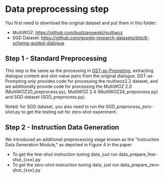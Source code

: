 # Data preprocessing step
You first need to download the original dataset and put them in this folder:
* MultiWOZ: https://github.com/budzianowski/multiwoz
* SGD Dataset: https://github.com/google-research-datasets/dstc8-schema-guided-dialogue

## Step 1 - Standard Preprocessing
This step is the same as the processing in [DST-as-Prompting](https://github.com/chiahsuan156/DST-as-Prompting), extracting dialogue content and slot-value pairs from the original dialogue.
DST-as-Prompting only provides code for processing the multiwoz2.2 dataset, and we additionally provide code for processing the MultiWOZ 2.0 (MultiWOZ20_preprocess.py), MultiWOZ 2.4 (MultiWOZ24_preprocess.py) and SGD dataset (SGD_preprocess.py). 

Noted: for SGD dataset, you also need to run the SGD_preprocess_zero-shot.py to get the testing set for zero-shot experiment.

## Step 2 - Instruction Data Generation
We introduced an additional preprocessing stage known as the "Instruction Data Generation Module," as depicted in Figure 4 in the paper.

* To get the few-shot instruction tuning data, just run data_prepare_few-shot_{xxx}.py
* To get the zero-shot instruction tuning data, just run data_prepare_zero-shot_{xxx}.py

  

